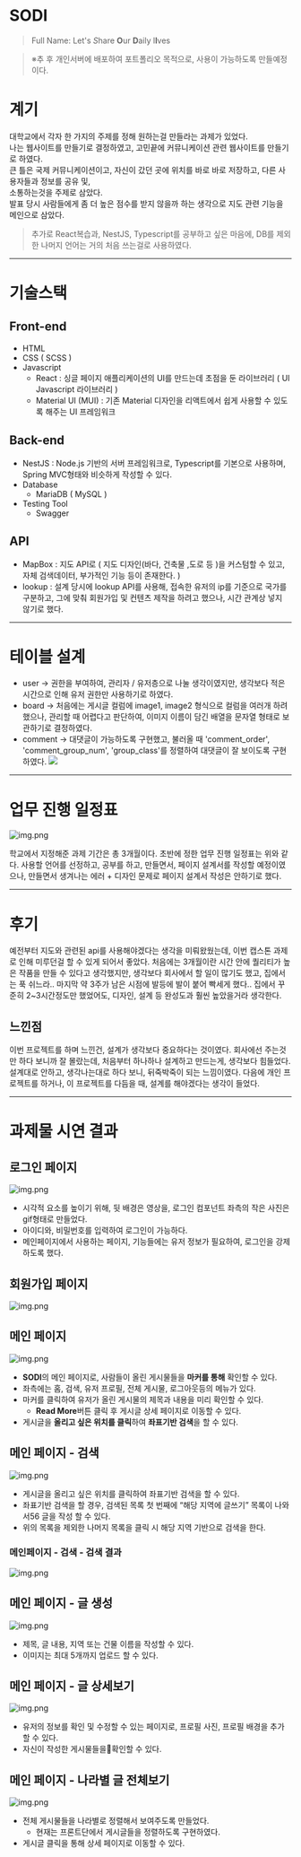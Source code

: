 # SODI
> Full Name: Let's *S*hare **O**ur **D**aily l**I**ves

> ※추 후 개인서버에 배포하여 포트폴리오 목적으로, 사용이 가능하도록 만들예정이다.

# 계기
대학교에서 각자 한 가지의 주제를 정해 원하는걸 만들라는 과제가 있었다.  
나는 웹사이트를 만들기로 결정하였고, 고민끝에 커뮤니케이션 관련 웹사이트를 만들기로 하였다.  
큰 틀은 국제 커뮤니케이션이고, 자신이 갔던 곳에 위치를 바로 바로 저장하고, 다른 사용자들과 정보를 공유 및,  
소통하는것을 주제로 삼았다.  
발표 당시 사람들에게 좀 더 높은 점수를 받지 않을까 하는 생각으로 지도 관련 기능을 메인으로 삼았다.  

> 추가로 React복습과, NestJS, Typescript를 공부하고 싶은 마음에, DB를 제외한 나머지 언어는 거의 처음 쓰는걸로 사용하였다.

---

# 기술스택

## Front-end
 - HTML
 - CSS ( SCSS )
 - Javascript
   - React : 싱글 페이지 애플리케이션의 UI를 만드는데 초점을 둔 라이브러리 ( UI Javascript 라이브러리 ) 
   - Material UI (MUI) : 기존 Material 디자인을 리액트에서 쉽게 사용할 수 있도록 해주는 UI 프레임워크
   
## Back-end
 - NestJS : Node.js 기반의 서버 프레임워크로, Typescript를 기본으로 사용하며, Spring MVC형태와 비슷하게 작성할 수 있다.
 - Database
   - MariaDB ( MySQL )
 - Testing Tool
   - Swagger

## API
 - MapBox : 지도 API로 ( 지도 디자인(바다, 건축물 ,도로 등 )을 커스텀할 수 있고, 자체 검색데이터, 부가적인 기능 등이 존재한다. )
 - lookup : 설계 당시에 lookup API를 사용해, 접속한 유저의 ip를 기준으로 국가를 구분하고, 그에 맞춰 회원가입 및 컨텐츠 제작을
하려고 했으나, 시간 관계상 넣지 않기로 했다.

---
 
# 테이블 설계
 - user -> 권한을 부여하여, 관리자 / 유저층으로 나눌 생각이였지만, 생각보다 적은 시간으로 인해 유저 권한만 사용하기로 하였다.
 - board -> 처음에는 게시글 컬럼에 image1, image2 형식으로 컬럼을 여러개 하려 했으나, 관리할 때 어렵다고 판단하여,
   이미지 이름이 담긴 배열을 문자열 형태로 보관하기로 결정하였다.
 - comment -> 대댓글이 가능하도록 구현했고, 불러올 때 'comment_order', 'comment_group_num', 
   'group_class'를 정렬하여 대댓글이 잘 보이도록 구현하였다.
![](readme_images/table_structure.png)

---

# 업무 진행 일정표

![img.png](readme_images/project_schedule.png)

학교에서 지정해준 과제 기간은 총 3개월이다.
초반에 정한 업무 진행 일정표는 위와 같다. 
사용할 언어를 선정하고, 공부를 하고, 만들면서, 페이지 설계서를 작성할 예정이였으나,
만들면서 생겨나는 에러 + 디자인 문제로 페이지 설계서 작성은 안하기로 했다.

---

# 후기
예전부터 지도와 관련된 api를 사용해야겠다는 생각을 미뤄왔웠는데, 이번 캡스톤 과제로 인해 미루던걸 할 수 있게 되어서 좋았다.
처음에는 3개월이란 시간 안에 퀄리티가 높은 작품을 만들 수 있다고 생각했지만, 생각보다 회사에서 할 일이 많기도 했고,
집에서는 푹 쉬느라.. 마지막 약 3주가 남은 시점에 발등에 발이 붙어 빡세게 했다.. 집에서 꾸준히 2~3시간정도만 했었어도,
디자인, 설계 등 완성도과 훨씬 높았을거라 생각한다.  

## 느낀점
이번 프로젝트를 하며 느낀건, 설계가 생각보다 중요하다는 것이였다. 회사에선 주는것만 하다 보니까 잘 몰랐는데,
처음부터 하나하나 설계하고 만드는게, 생각보다 힘들었다. 설계대로 안하고, 생각나는대로 하다 보니, 뒤죽박죽이 되는 느낌이였다.
다음에 개인 프로젝트를 하거나, 이 프로젝트를 다듬을 때, 설계를 해야겠다는 생각이 들었다.

---

# 과제물 시연 결과

## 로그인 페이지
![img.png](readme_images/login_page.png)
 - 시각적 요소를 높이기 위해, 뒷 배경은 영상을, 로그인 컴포넌트 좌측의 작은 사진은 gif형태로 만들었다.
 - 아이디와, 비밀번호를 입력하여 로그인이 가능하다.
 - 메인페이지에서 사용하는 페이지, 기능들에는 유저 정보가 필요하여, 로그인을 강제하도록 했다.

## 회원가입 페이지
![img.png](readme_images/join_page.png)

## 메인 페이지
![img.png](readme_images/main_page.png)
 - **SODI**의 메인 페이지로, 사람들이 올린 게시물들을 **마커를 통해** 확인할 수 있다.
 - 좌측에는 홈, 검색, 유저 프로필, 전체 게시물, 로그아웃등의 메뉴가 있다.
 - 마커를 클릭하여 유저가 올린 게시물의 제목과 내용을 미리 확인할 수 있다.
   - **Read More**버튼 클릭 후 게시글 상세 페이지로 이동할 수 있다.
 - 게시글을 **올리고 싶은 위치를 클릭**하여 **좌표기반 검색**을 할 수 있다.

## 메인 페이지 - 검색
![img.png](main_search_page.png)
 - 게시글을 올리고 싶은 위치를 클릭하여 좌표기반 검색을 할 수 있다.
 - 좌표기반 검색을 할 경우, 검색된 목록 첫 번째에 “해당 지역에 글쓰기” 목록이 나와서56 글을 작성 할 수 있다.
 - 위의 목록을 제외한 나머지 목록을 클릭 시 해당 지역 기반으로 검색을 한다.

### 메인페이지 - 검색 - 검색 결과
![img.png](readme_images/main_search_2_page.png)

## 메인 페이지 - 글 생성
![img.png](readme_images/main_add_post_page.png)
 - 제목, 글 내용, 지역 또는 건물 이름을 작성할 수 있다.
 - 이미지는 최대 5개까지 업로드 할 수 있다.

## 메인 페이지 - 글 상세보기
![img.png](readme_images/main_view_post_page.png)
 - 유저의 정보를 확인 및 수정할 수 있는 페이지로, 프로필 사진, 프로필 배경을 추가할 수 있다.
 - 자신이 작성한 게시물들을확인할 수 있다.
 
## 메인 페이지 - 나라별 글 전체보기
 ![img.png](readme_images/main_view_all_post_page.png)
 - 전체 게시물들을 나라별로 정렬해서 보여주도록 만들었다.
   - 현재는 프론트단에서 게시글들을 정렬하도록 구현하였다.
 - 게시글 클릭을 통해 상세 페이지로 이동할 수 있다.
